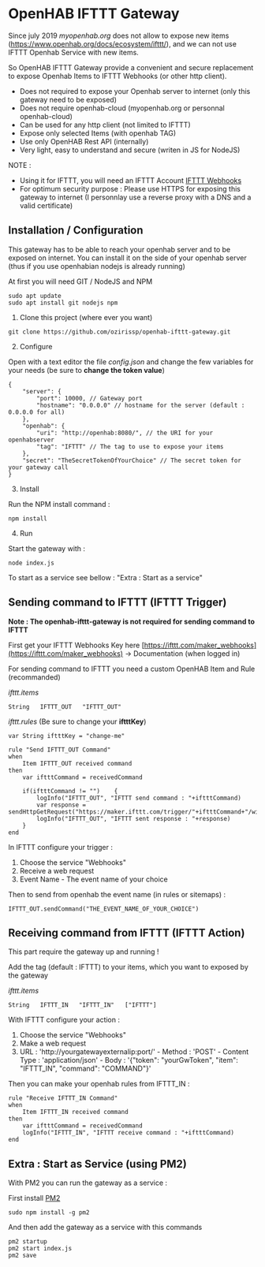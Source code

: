 # OpenHAB IFTTT Gateway

Since july 2019 *myopenhab.org* does not allow to expose new items (https://www.openhab.org/docs/ecosystem/ifttt/), and we can not use IFTTT Openhab Service with new items.

So OpenHAB IFTTT Gateway provide a convenient and secure replacement to expose Openhab Items to IFTTT Webhooks (or other http client).

* Does not required to expose your Openhab server to internet (only this gateway need to be exposed)
* Does not require openhab-cloud (myopenhab.org or personnal openhab-cloud)
* Can be used for any http client (not limited to IFTTT)
* Expose only selected Items (with openhab TAG)
* Use only OpenHAB Rest API (internally)
* Very light, easy to understand and secure (writen in JS for NodeJS)


NOTE :
* Using it for IFTTT, you will need an IFTTT Account [IFTTT Webhooks](https://ifttt.com/maker_webhooks)
* For optimum security purpose : Please use HTTPS for exposing this gateway to internet (I personnlay use a reverse proxy with a DNS and a valid certificate)

## Installation / Configuration

This gateway has to be able to reach your openhab server and to be exposed on internet. You can install it on the side of your openhab server (thus if you use openhabian nodejs is already running)

At first you will need GIT / NodeJS and NPM

```
sudo apt update
sudo apt install git nodejs npm
```

1. Clone this project (where ever you want)
```
git clone https://github.com/ozirissp/openhab-ifttt-gateway.git
```

2. Configure

Open with a text editor the file *config.json* and change the few variables for your needs (be sure to **change the token value**)

```
{
    "server": {
        "port": 10000, // Gateway port
        "hostname": "0.0.0.0" // hostname for the server (default : 0.0.0.0 for all)
    },
    "openhab": {
        "uri": "http://openhab:8080/", // the URI for your openhabserver
        "tag": "IFTTT" // The tag to use to expose your items
    },
    "secret": "TheSecretTokenOfYourChoice" // The secret token for your gateway call
}
```

3. Install

Run the NPM install command :

```
npm install
```

4. Run

Start the gateway with :

```
node index.js
```

To start as a service see bellow : "Extra : Start as a service"


## Sending command to IFTTT (IFTTT Trigger)

**Note : The openhab-ifttt-gateway is not required for sending command to IFTTT**

First get your IFTTT Webhooks Key here [https://ifttt.com/maker_webhooks](https://ifttt.com/maker_webhooks) -> Documentation (when logged in)

For sending command to IFTTT you need a custom OpenHAB Item and Rule (recommanded)

*ifttt.items*
```
String   IFTTT_OUT   "IFTTT_OUT"
```

*ifttt.rules* (Be sure to change your **iftttKey**)
```
var String iftttKey = "change-me"

rule "Send IFTTT_OUT Command"
when
    Item IFTTT_OUT received command
then
    var iftttCommand = receivedCommand

    if(iftttCommand != "")    {
        logInfo("IFTTT_OUT", "IFTTT send command : "+iftttCommand)
        var response = sendHttpGetRequest("https://maker.ifttt.com/trigger/"+iftttCommand+"/with/key/"+iftttKey)        
        logInfo("IFTTT_OUT", "IFTTT sent response : "+response)
    }
end
```

In IFTTT configure your trigger :

1. Choose the service "Webhooks"
2. Receive a web request
3. Event Name - The event name of your choice


Then to send from openhab the event name (in rules or sitemaps) :

```
IFTTT_OUT.sendCommand("THE_EVENT_NAME_OF_YOUR_CHOICE")
```

## Receiving command from IFTTT (IFTTT Action)

This part require the gateway up and running !

Add the tag (default : IFTTT) to your items, which you want to exposed by the gateway

*ifttt.items*
```
String   IFTTT_IN   "IFTTT_IN"   ["IFTTT"]
```

With IFTTT configure your action :

1. Choose the service "Webhooks"
2. Make a web request
3. URL : 'http://yourgatewayexternalip:port/' - Method : 'POST' - Content Type : 'application/json' - Body : '{"token": "yourGwToken", "item": "IFTTT_IN", "command": "COMMAND"}'

Then you can make your openhab rules from IFTTT_IN :

```
rule "Receive IFTTT_IN Command"
when
    Item IFTTT_IN received command
then
    var iftttCommand = receivedCommand
    logInfo("IFTTT_IN", "IFTTT receive command : "+iftttCommand)
end
```

## Extra : Start as Service (using PM2)

With PM2 you can run the gateway as a service :

First install [PM2](https://www.npmjs.com/package/pm2)

`sudo npm install -g pm2`

And then add the gateway as a service with this commands

```
pm2 startup
pm2 start index.js
pm2 save
```
